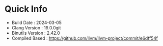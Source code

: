 # Quick Info
* Build Date : 2024-03-05
* Clang Version : 19.0.0git
* Binutils Version : 2.42.0
* Compiled Based : https://github.com/llvm/llvm-project/commit/e6dff54f
